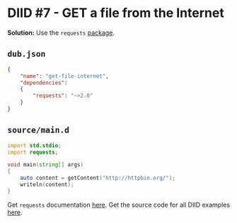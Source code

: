 # DIID #7 - GET a file from the Internet

**Solution:** Use the `requests` [package](https://code.dlang.org/packages/requests).

## `dub.json`

```json
{
    "name": "get-file-internet",
    "dependencies":
    {
        "requests": "~>2.0"
    }
}
```

## `source/main.d`

```d
import std.stdio;
import requests;

void main(string[] args)
{
    auto content = getContent("http://httpbin.org/");
    writeln(content);
}
``` 

Get `requests` documentation [here](https://github.com/ikod/dlang-requests).
Get the source code for all DIID examples [here](https://github.com/p0nce/DIID).